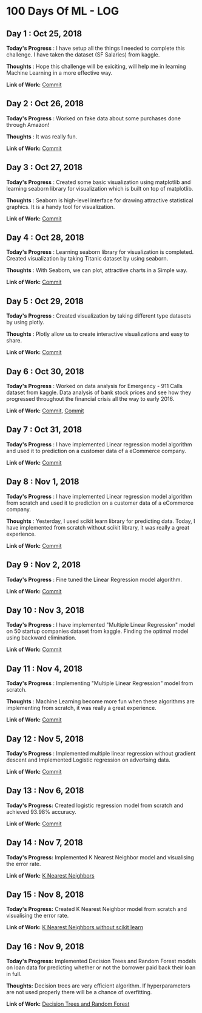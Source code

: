 # 100 Days Of ML - LOG

## Day 1 : Oct 25, 2018

**Today's Progress** : I have setup all the things I needed to complete this challenge. I have taken the dataset (SF Salaries) from kaggle.

**Thoughts** : Hope this challenge will be exiciting, will help me in learning Machine Learning in a more effective way.

**Link of Work:**   [Commit](https://github.com/HariKumarValluru/100_Days_of_ML_Code/commit/59475fc4e918c6d36cb32fd91ca516c3c630196e)

## Day 2 : Oct 26, 2018

**Today's Progress** : Worked on fake data about some purchases done through Amazon!

**Thoughts** : It was really fun.

**Link of Work:**   [Commit](https://github.com/HariKumarValluru/100_Days_of_ML_Code/commit/e36a65bb164738691862ddb015c08bb374182234)


## Day 3 : Oct 27, 2018

**Today's Progress** : Created some basic visualization using matplotlib and learning seaborn library for visualization which is built on top of matplotlib.

**Thoughts** : Seaborn is high-level interface for drawing attractive statistical graphics. It is a handy tool for visualization. 

**Link of Work:**   [Commit](https://github.com/HariKumarValluru/100_Days_of_ML_Code/commit/39eff11945286189db4c8913d3d83404a6990bb1)

## Day 4 : Oct 28, 2018

**Today's Progress** : Learning seaborn library for visualization is completed. Created visualization by taking Titanic dataset by using seaborn.

**Thoughts** : With Seaborn, we can plot, attractive charts in a Simple way.

**Link of Work:**   [Commit](https://github.com/HariKumarValluru/100_Days_of_ML_Code/commit/5769e7752bf72ea5a95719761d1ebd17e695169f)

## Day 5 : Oct 29, 2018

**Today's Progress** : Created visualization by taking different type datasets by using plotly.

**Thoughts** : Plotly allow us to create interactive visualizations and easy to share.

**Link of Work:**   [Commit](https://github.com/HariKumarValluru/100_Days_of_ML_Code/commit/a86601a89ed8d8694351480e387ba23089b1d82e)

## Day 6 : Oct 30, 2018

**Today's Progress** : Worked on data analysis for Emergency - 911 Calls dataset from kaggle. Data analysis of bank stock prices and see how they progressed throughout the financial crisis all the way to early 2016.

**Link of Work:**   [Commit](https://github.com/HariKumarValluru/100_Days_of_ML_Code/commit/b82475ee278d741c0bb5d944f006b37f67e805d8), [Commit](https://github.com/HariKumarValluru/100_Days_of_ML_Code/commit/f861b09e362d65fc6f645f59bdb4a908090da21a)

## Day 7 : Oct 31, 2018

**Today's Progress** : I have implemented Linear regression model algorithm and used it to prediction on a customer data of a eCommerce company.

**Link of Work:**   [Commit](https://github.com/HariKumarValluru/100_Days_of_ML_Code/commit/5f9f7a92e009f3fe6d14b2945f166171d1268458)

## Day 8 : Nov 1, 2018

**Today's Progress** : I have implemented Linear regression model algorithm from scratch and used it to prediction on a customer data of a eCommerce company.

**Thoughts** : Yesterday, I used scikit learn library for predicting data. Today, I have implemented from scratch without scikit library, it was really a great experience.

**Link of Work:**   [Commit](https://github.com/HariKumarValluru/100_Days_of_ML_Code/commit/0b9f18980d1f0d54d80cc527cc3bc26922f9c54a)

## Day 9 : Nov 2, 2018

**Today's Progress** : Fine tuned the Linear Regression model algorithm.

**Link of Work:**   [Commit](https://github.com/HariKumarValluru/100_Days_of_ML_Code/commit/ab2fca9502c4efd675fa0a0eaf46504848bbefd9)

## Day 10 : Nov 3, 2018

**Today's Progress** : I have implemented "Multiple Linear Regression" model on 50 startup companies dataset from kaggle. Finding the optimal model using backward elimination.

**Link of Work:**   [Commit](https://github.com/HariKumarValluru/100_Days_of_ML_Code/commit/156525331bb794ae122c43551425da2fb8b2e107)

## Day 11 : Nov 4, 2018

**Today's Progress** : Implementing "Multiple Linear Regression" model from scratch.

**Thoughts** : Machine Learning become more fun when these algorithms are implementing from scratch, it was really a great experience.

**Link of Work:**   [Commit](https://github.com/HariKumarValluru/100_Days_of_ML_Code/commit/7eb6e67729825aa9001629278c70843afa0aedbd)

## Day 12 : Nov 5, 2018

**Today's Progress** : Implemented multiple linear regression without gradient descent and Implemented Logistic regression on advertsing data.

**Link of Work:**   [Commit](https://github.com/HariKumarValluru/100_Days_of_ML_Code/commit/8c6bd89bb2e246e9710ede78015bb7ba0409fb25)

## Day 13 : Nov 6, 2018

**Today's Progress:** Created logistic regression model from scratch and achieved 93.98% accuracy.

**Link of Work:**   [Commit](https://github.com/HariKumarValluru/100_Days_of_ML_Code/commit/63bec1c49feaf79d3f2551525a99cc1f9947cee7)

## Day 14 : Nov 7, 2018

**Today's Progress:** Implemented K Nearest Neighbor model and visualising the error rate.

**Link of Work:**   [K Nearest Neighbors](https://github.com/HariKumarValluru/100_Days_of_ML_Code/commit/41212acd70d10b19aba1d4590389cd64e9d493ca)

## Day 15 : Nov 8, 2018

**Today's Progress:** Created K Nearest Neighbor model from scratch and visualising the error rate.

**Link of Work:**   [K Nearest Neighbors without scikit learn](https://github.com/HariKumarValluru/100_Days_of_ML_Code/commit/29911955932bad16f8b8378c5aa7d920feeb7f5d)

## Day 16 : Nov 9, 2018

**Today's Progress:** Implemented Decision Trees and Random Forest models on loan data for predicting whether or not the borrower paid back their loan in full.

**Thoughts:** Decision trees are very efficient algorithm. If hyperparameters are not used properly there will be a chance of overfitting.

**Link of Work:**   [Decision Trees and Random Forest](https://github.com/HariKumarValluru/100_Days_of_ML_Code/commit/c661657e729f8efbeea88900bd8f26f98cbf269b)